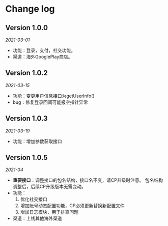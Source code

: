 Change log
=====

## Version 1.0.0
_2021-03-01_
- 功能：登录，支付，社交功能。
- 渠道：海外GooglePlay商店。

## Version 1.0.2
_2021-03-15_
- 功能：变更用户信息接口为getUserInfo()
- bug：修复登录回调可能报空指针异常

## Version 1.0.3
_2021-03-19_
- 功能：增加参数获取接口

## Version 1.0.5
_2021-04_
- **重要接口**：调整接口的包名结构，接口名不变，请CP升级时注意。
  包名结构调整后，后续CP升级版本无需变动。
- 功能：
  1. 优化社交接口
  2. 增加账号动态配置功能，CP必须更新替换新配置文件
  3. 增加日志模块，用于排查问题
- 渠道：上线其他海外渠道